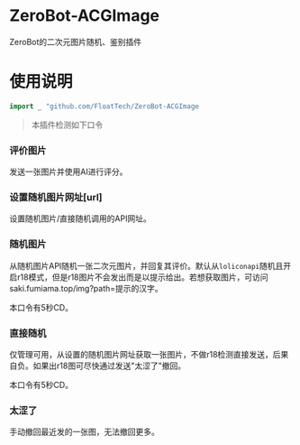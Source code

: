 # ZeroBot-ACGImage
ZeroBot的二次元图片随机、鉴别插件

# 使用说明

```go
import _ "github.com/FloatTech/ZeroBot-ACGImage
```
> 本插件检测如下口令

### 评价图片
发送一张图片并使用AI进行评分。

### 设置随机图片网址[url]
设置随机图片/直接随机调用的API网址。

### 随机图片
从随机图片API随机一张二次元图片，并回复其评价。默认从`loliconapi`随机且开启r18模式，但是r18图片不会发出而是以提示给出。若想获取图片，可访问saki.fumiama.top/img?path=提示的汉字。

本口令有5秒CD。

### 直接随机
仅管理可用，从设置的随机图片网址获取一张图片，不做r18检测直接发送，后果自负。如果出r18图可尽快通过发送"太涩了"撤回。

本口令有5秒CD。

### 太涩了
手动撤回最近发的一张图，无法撤回更多。
